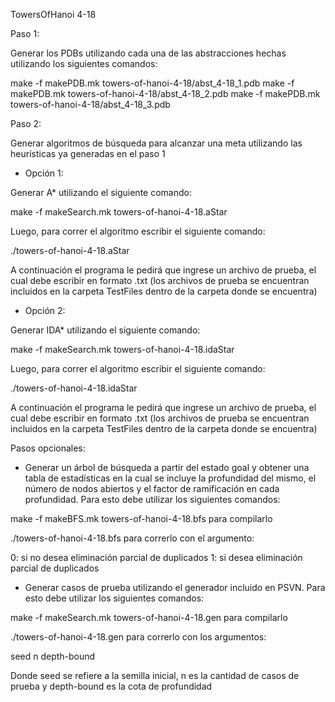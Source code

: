 TowersOfHanoi 4-18


Paso 1: 

Generar los PDBs utilizando cada una de las abstracciones hechas utilizando los siguientes comandos:

make -f makePDB.mk towers-of-hanoi-4-18/abst_4-18_1.pdb
make -f makePDB.mk towers-of-hanoi-4-18/abst_4-18_2.pdb
make -f makePDB.mk towers-of-hanoi-4-18/abst_4-18_3.pdb


Paso 2:

Generar algoritmos de búsqueda para alcanzar una meta utilizando las heurísticas ya generadas en el paso 1

- Opción 1: 

Generar A* utilizando el siguiente comando:

make -f makeSearch.mk towers-of-hanoi-4-18.aStar 

Luego, para correr el algoritmo escribir el siguiente comando:

./towers-of-hanoi-4-18.aStar

A continuación el programa le pedirá que ingrese un archivo de prueba, el cual debe escribir en formato .txt (los archivos de prueba se encuentran incluidos en la carpeta TestFiles dentro de la carpeta donde se encuentra)

- Opción 2:

Generar IDA* utilizando el siguiente comando:

make -f makeSearch.mk towers-of-hanoi-4-18.idaStar 

Luego, para correr el algoritmo escribir el siguiente comando:

./towers-of-hanoi-4-18.idaStar

A continuación el programa le pedirá que ingrese un archivo de prueba, el cual debe escribir en formato .txt (los archivos de prueba se encuentran incluidos en la carpeta TestFiles dentro de la carpeta donde se encuentra)


Pasos opcionales:

- Generar un árbol de búsqueda a partir del estado goal y obtener una tabla de estadísticas en la cual se incluye la profundidad del mismo, el número de nodos abiertos y el factor de ramificación en cada profundidad. Para esto debe utilizar los siguientes comandos:

make -f makeBFS.mk towers-of-hanoi-4-18.bfs para compilarlo

./towers-of-hanoi-4-18.bfs para correrlo con el argumento:

0: si no desea eliminación parcial de duplicados 
1: si desea eliminación parcial de duplicados 


- Generar casos de prueba utilizando el generador incluido en PSVN. Para esto debe utilizar los siguientes comandos:

make -f makeSearch.mk towers-of-hanoi-4-18.gen para compilarlo

./towers-of-hanoi-4-18.gen para correrlo con los argumentos:

seed n depth-bound

Donde seed se refiere a la semilla inicial, n es la cantidad de casos de prueba y depth-bound es la cota de profundidad


